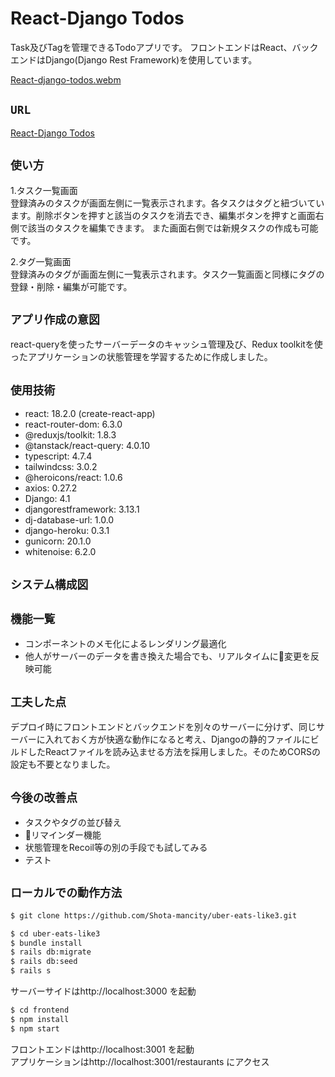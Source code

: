 # React-Django Todos

Task及びTagを管理できるTodoアプリです。
フロントエンドはReact、バックエンドはDjango(Django Rest Framework)を使用しています。

[React-django-todos.webm](https://user-images.githubusercontent.com/85279065/185858255-a83f80c4-d50f-457e-8ebb-62beec92aa77.webm)

## `URL`
[React-Django Todos](https://react-django-todos.herokuapp.com/)

## `使い方`
1.タスク一覧画面  
登録済みのタスクが画面左側に一覧表示されます。各タスクはタグと紐づいています。削除ボタンを押すと該当のタスクを消去でき、編集ボタンを押すと画面右側で該当のタスクを編集できます。 また画面右側では新規タスクの作成も可能です。

2.タグ一覧画面  
登録済みのタグが画面左側に一覧表示されます。タスク一覧画面と同様にタグの登録・削除・編集が可能です。

## `アプリ作成の意図`  
react-queryを使ったサーバーデータのキャッシュ管理及び、Redux toolkitを使ったアプリケーションの状態管理を学習するために作成しました。

## `使用技術`
* react: 18.2.0 (create-react-app)
* react-router-dom: 6.3.0
* @reduxjs/toolkit: 1.8.3
* @tanstack/react-query: 4.0.10
* typescript: 4.7.4
* tailwindcss: 3.0.2
* @heroicons/react: 1.0.6
* axios: 0.27.2
* Django: 4.1
* djangorestframework: 3.13.1
* dj-database-url: 1.0.0
* django-heroku: 0.3.1
* gunicorn: 20.1.0
* whitenoise: 6.2.0

## `システム構成図`


## `機能一覧`
* コンポーネントのメモ化によるレンダリング最適化
* 他人がサーバーのデータを書き換えた場合でも、リアルタイムに変更を反映可能

## `工夫した点`
デプロイ時にフロントエンドとバックエンドを別々のサーバーに分けず、同じサーバーに入れておく方が快適な動作になると考え、Djangoの静的ファイルにビルドしたReactファイルを読み込ませる方法を採用しました。そのためCORSの設定も不要となりました。

## `今後の改善点`
* タスクやタグの並び替え
* リマインダー機能
* 状態管理をRecoil等の別の手段でも試してみる
* テスト

## `ローカルでの動作方法`
```bash
$ git clone https://github.com/Shota-mancity/uber-eats-like3.git
```

```bash
$ cd uber-eats-like3
$ bundle install
$ rails db:migrate
$ rails db:seed
$ rails s
```
サーバーサイドはhttp://localhost:3000 を起動

```bash
$ cd frontend
$ npm install
$ npm start
```
フロントエンドはhttp://localhost:3001 を起動  
アプリケーションはhttp://localhost:3001/restaurants にアクセス